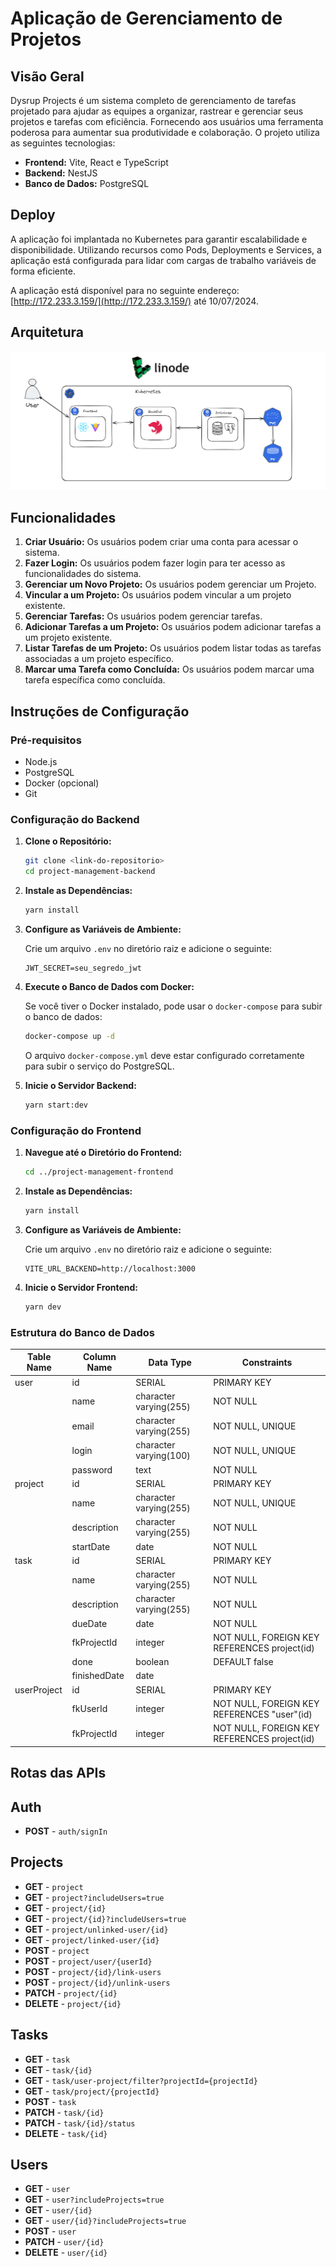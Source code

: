 # Aplicação de Gerenciamento de Projetos

## Visão Geral

Dysrup Projects é um sistema completo de gerenciamento de tarefas projetado para ajudar as equipes a organizar, rastrear e gerenciar seus projetos e tarefas com eficiência. 
Fornecendo aos usuários uma ferramenta poderosa para aumentar sua produtividade e colaboração.
O projeto utiliza as seguintes tecnologias:

- **Frontend:** Vite, React e TypeScript
- **Backend:** NestJS
- **Banco de Dados:** PostgreSQL

## Deploy

A aplicação foi implantada no Kubernetes para garantir escalabilidade e disponibilidade. Utilizando recursos como Pods, Deployments e Services, a aplicação está configurada para lidar com cargas de trabalho variáveis de forma eficiente.

A aplicação está disponível para no seguinte endereço: [http://172.233.3.159/](http://172.233.3.159/) até 10/07/2024.


## Arquitetura
![Arquitetura do Projeto](architecture/softwareArchitecture.png)


## Funcionalidades

1. **Criar Usuário:** Os usuários podem criar uma conta para acessar o sistema.
2. **Fazer Login:** Os usuários podem fazer login para ter acesso as funcionalidades do sistema.
3. **Gerenciar um Novo Projeto:** Os usuários podem gerenciar um Projeto.
4. **Vincular a um Projeto:** Os usuários podem vincular a um projeto existente.
6. **Gerenciar Tarefas:** Os usuários podem gerenciar tarefas.
6. **Adicionar Tarefas a um Projeto:** Os usuários podem adicionar tarefas a um projeto existente.
7. **Listar Tarefas de um Projeto:** Os usuários podem listar todas as tarefas associadas a um projeto específico.
8. **Marcar uma Tarefa como Concluída:** Os usuários podem marcar uma tarefa específica como concluída.



## Instruções de Configuração

### Pré-requisitos

- Node.js
- PostgreSQL
- Docker (opcional)
- Git

### Configuração do Backend

1. **Clone o Repositório:**

   ```bash
   git clone <link-do-repositorio>
   cd project-management-backend
   ```

2. **Instale as Dependências:**

   ```bash
   yarn install
   ```

3. **Configure as Variáveis de Ambiente:**

   Crie um arquivo `.env` no diretório raiz e adicione o seguinte:

   ```env
   JWT_SECRET=seu_segredo_jwt
   ```

4. **Execute o Banco de Dados com Docker:**

   Se você tiver o Docker instalado, pode usar o `docker-compose` para subir o banco de dados:

   ```bash
   docker-compose up -d
   ```

   O arquivo `docker-compose.yml` deve estar configurado corretamente para subir o serviço do PostgreSQL.

5. **Inicie o Servidor Backend:**

   ```bash
   yarn start:dev
   ```

### Configuração do Frontend

1. **Navegue até o Diretório do Frontend:**

   ```bash
   cd ../project-management-frontend
   ```

2. **Instale as Dependências:**

   ```bash
   yarn install
   ```

3. **Configure as Variáveis de Ambiente:**

   Crie um arquivo `.env` no diretório raiz e adicione o seguinte:

   ```env
   VITE_URL_BACKEND=http://localhost:3000
   ```

4. **Inicie o Servidor Frontend:**

   ```bash
   yarn dev
   ```

### Estrutura do Banco de Dados

| Table Name      | Column Name        | Data Type                 | Constraints                                                         |
|-----------------|--------------------|---------------------------|---------------------------------------------------------------------|
| user            | id                 | SERIAL                    | PRIMARY KEY                                                        |
|                 | name               | character varying(255)    | NOT NULL                                                           |
|                 | email              | character varying(255)    | NOT NULL, UNIQUE                                                    |
|                 | login              | character varying(100)    | NOT NULL, UNIQUE                                                    |
|                 | password           | text                      | NOT NULL                                                           |
| project         | id                 | SERIAL                    | PRIMARY KEY                                                        |
|                 | name               | character varying(255)    | NOT NULL, UNIQUE                                                    |
|                 | description        | character varying(255)    | NOT NULL                                                           |
|                 | startDate          | date                      | NOT NULL                                                           |
| task            | id                 | SERIAL                    | PRIMARY KEY                                                        |
|                 | name               | character varying(255)    | NOT NULL                                                           |
|                 | description        | character varying(255)    | NOT NULL                                                           |
|                 | dueDate            | date                      | NOT NULL                                                           |
|                 | fkProjectId        | integer                   | NOT NULL, FOREIGN KEY REFERENCES project(id)                        |
|                 | done               | boolean                   | DEFAULT false                                                      |
|                 | finishedDate       | date                      |                                                                    |
| userProject     | id                 | SERIAL                    | PRIMARY KEY                                                        |
|                 | fkUserId           | integer                   | NOT NULL, FOREIGN KEY REFERENCES "user"(id)                         |
|                 | fkProjectId        | integer                   | NOT NULL, FOREIGN KEY REFERENCES project(id)                        |

## Rotas das APIs

## Auth
- **POST** - `auth/signIn`

## Projects
- **GET** - `project`
- **GET** - `project?includeUsers=true`
- **GET** - `project/{id}`
- **GET** - `project/{id}?includeUsers=true`
- **GET** - `project/unlinked-user/{id}`
- **GET** - `project/linked-user/{id}`
- **POST** - `project`
- **POST** - `project/user/{userId}`
- **POST** - `project/{id}/link-users`
- **POST** - `project/{id}/unlink-users`
- **PATCH** - `project/{id}`
- **DELETE** - `project/{id}`

## Tasks
- **GET** - `task`
- **GET** - `task/{id}`
- **GET** - `task/user-project/filter?projectId={projectId}`
- **GET** - `task/project/{projectId}`
- **POST** - `task`
- **PATCH** - `task/{id}`
- **PATCH** - `task/{id}/status`
- **DELETE** - `task/{id}`

## Users
- **GET** - `user`
- **GET** - `user?includeProjects=true`
- **GET** - `user/{id}`
- **GET** - `user/{id}?includeProjects=true`
- **POST** - `user`
- **PATCH** - `user/{id}`
- **DELETE** - `user/{id}`